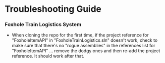 # Troubleshooting Guide
### Foxhole Train Logistics System

- When cloning the repo for the first time, if the project reference for "FoxholeItemAPI" in "FoxholeTrainLogistics.sln" doesn't work,
check to make sure that there's no "rogue assemblies" in the references list for "FoxholeItemAPI" ... remove the dodgy ones and then re-add the project reference. It should work after that.
